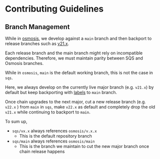 # Contributing Guidelines

## Branch Management

While in [osmosis](https://github.com/osmosis-labs/osmosis), we develop against a `main` branch and then backport to release branches such as [v21.x](https://github.com/osmosis-labs/osmosis/tree/v21.x).

Each release branch and the main branch might rely on incompatible dependencies.
Therefore, we must maintain parity between SQS and Osmosis branches.

While in `osmosis`, `main` is the default working branch, this is not the case in `sqs`.

Here, we always develop on the currently live major branch (e.g. `v21.x`) by default but keep backporting with [labels](https://github.com/osmosis-labs/sqs/tree/main/.github/mergify.yml) to `main` branch. 

Once chain upgrades to the next major, cut a new release branch (e.g. `v22.x` ) from `main` in `sqs`,
make `v22.x` as default and completely drop the old `v21.x` while continuing to backport to `main`.

To sum up,
- `sqs/vx.x` always references `osmosis/v.x.x`
   * This is the default repository branch
- `sqs/main` always references `osmosis/main`
   * This is the branch we maintain to cut the new major branch once chain release happens

